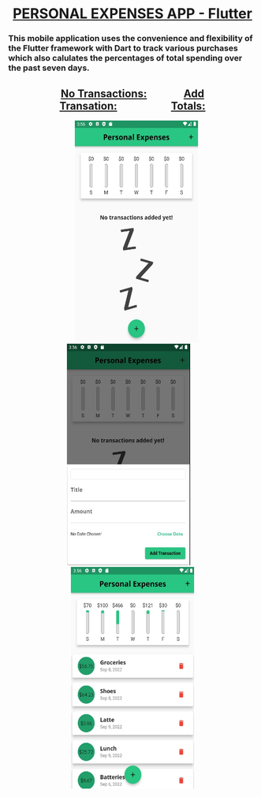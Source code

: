# <div align="center"> <ins><strong>PERSONAL EXPENSES APP - Flutter</strong></ins> </div>
### This mobile application uses the convenience and flexibility of the Flutter framework with Dart to track various purchases which also calulates the percentages of total spending over the past seven days.

## <div align="center"><ins>No Transactions:</ins>               <ins>Add Transation:</ins>                      <ins>Totals:</ins></div>
<div align="center">        <img src = "https://github.com/BrandonScanlon/Personal_Expenses_App/blob/main/images/Exspenses%201.jpg" width="250" height="450"/>    <img src = "https://github.com/BrandonScanlon/Personal_Expenses_App/blob/main/images/Exspenses%202.jpg" width="250" height="450"/>    <img src ="https://github.com/BrandonScanlon/Personal_Expenses_App/blob/main/images/Exspenses%203.jpg" width="250" height="450"/> </div>

